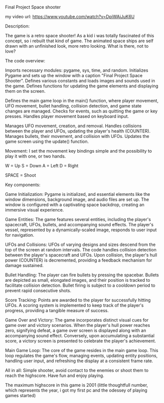 Final Project Space shooter

my video url: https://www.youtube.com/watch?v=DpiWAiJuK6U

Description:

The game is a retro space shooter!
As a kid i was totally fascinated of this concept, so i rebuilt that kind of game.
The animated space ships are self drawn with an unfinished look, more retro looking. What is there, not to love?

The code overview:

Imports necessary modules: pygame, sys, time, and random.
Initializes Pygame and sets up the window with a caption "Final Project Space Shooter".
Defines various constants and loads images and sounds used in the game.
Defines functions for updating the game elements and displaying them on the screen.

Defines the main game loop in the main() function, where player movement, UFO movement, bullet handling, collision detection, and game state changes are managed.
Checks for events, such as quitting the game or key presses.
Handles player movement based on keyboard input.

Manages UFO movement, creation, and removal.
Handles collisions between the player and UFOs, updating the player's health (COUNTER).
Manages bullets, their movement, and collision with UFOs.
Updates the game screen using the update() function.

Movement:
I set the movement key bindings simple and the possibility to play it with one, or two hands.

W = Up
S = Down
A = Left
D = Right

SPACE = Shoot

Key components:

Game Initialization: Pygame is initialized, and essential elements like the window dimensions, background image, and audio files are set up. The window is configured with a captivating space backdrop, creating an immersive visual experience.

Game Entities: The game features several entities, including the player's spacecraft, UFOs, bullets, and accompanying sound effects. The player's vessel, represented by a dynamically-scaled image, responds to user input for navigation.

UFOs and Collisions: UFOs of varying designs and sizes descend from the top of the screen at random intervals. The code handles collision detection between the player's spacecraft and UFOs. Upon collision, the player's hull power (COUNTER) is decremented, providing a feedback mechanism for damage sustained.

Bullet Handling: The player can fire bullets by pressing the spacebar. Bullets are depicted as small, elongated images, and their position is tracked to facilitate collision detection. Bullet firing is subject to a cooldown period to prevent rapid consecutive shots.

Score Tracking: Points are awarded to the player for successfully hitting UFOs. A scoring system is implemented to keep track of the player's progress, providing a tangible measure of success.

Game Over and Victory: The game incorporates distinct visual cues for game over and victory scenarios. When the player's hull power reaches zero, signifying defeat, a game over screen is displayed along with an accompanying sound effect. Conversely, upon accumulating a substantial score, a victory screen is presented to celebrate the player's achievement.

Main Game Loop: The core of the game resides in the main game loop. This loop regulates the game's flow, managing events, updating entity positions, handling user input, and refreshing the display at a consistent frame rate.





All in all:
Simple shooter, avoid contact to the enemies or shoot them to reach the highscore.
Have fun and enjoy playing.



The maximum highscore in this game is 2001 (little thoughtfull number, which represents the year, i got my first pc and the odessey of playing games started)
